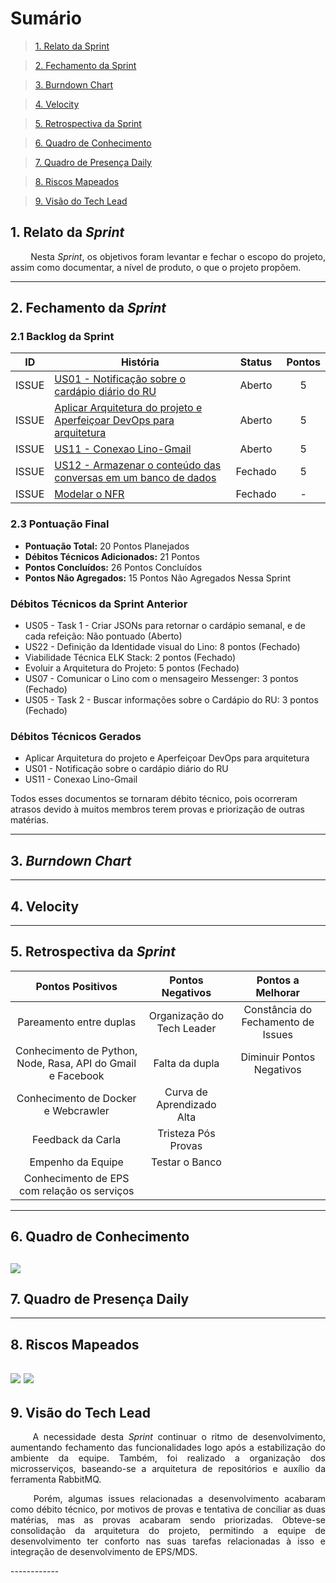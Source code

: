 # Sumário

>[1. Relato da Sprint](#1-relato-da-sprint)

>[2. Fechamento da Sprint](#2-fechamento-da-sprint)

>[3. Burndown Chart](#3-brundown-chart)

>[4. Velocity](#4-velocity)

>[5. Retrospectiva da Sprint](#5-retrospectiva-da-sprint)

>[6. Quadro de Conhecimento](#6-quadro-de-conhecimento)

>[7. Quadro de Presença Daily](#7-quadro-de-presença-daily)

>[8. Riscos Mapeados](#8-riscos-mapeados)

>[9. Visão do Tech Lead](#9-visão-do-tech-lead)

## 1. Relato da _Sprint_

<p align="justify">   Nesta <i>Sprint</i>, os objetivos foram levantar e fechar o escopo do projeto, assim como documentar,  a nível de produto, o que o projeto propõem.


------------

## 2. Fechamento da _Sprint_

### 2.1 Backlog da Sprint

| ID | História | Status | Pontos |
|:--:| ------- | :----: | :----: |
|ISSUE|[US01 - Notificação sobre o cardápio diário do RU](https://github.com/fga-eps-mds/2018.2-Lino/issues/87)|Aberto|5|
|ISSUE|[Aplicar Arquitetura do projeto e Aperfeiçoar DevOps para arquitetura](https://github.com/fga-eps-mds/2018.2-Lino/issues/73)|Aberto|5|
|ISSUE|[US11 - Conexao Lino-Gmail](https://github.com/fga-eps-mds/2018.2-Lino/issues/83)|Aberto|5|
|ISSUE|[US12 - Armazenar o conteúdo das conversas em um banco de dados](https://github.com/fga-eps-mds/2018.2-Lino/issues/77)|Fechado|5|
|ISSUE|[Modelar o NFR](https://github.com/fga-eps-mds/2018.2-Lino/issues/85)|Fechado| - |

### 2.3 Pontuação Final

* __Pontuação Total:__ 20 Pontos Planejados
* __Débitos Técnicos Adicionados:__ 21 Pontos 
* __Pontos Concluídos:__ 26 Pontos Concluídos
* __Pontos Não Agregados:__  15 Pontos Não Agregados Nessa Sprint

### Débitos Técnicos da Sprint Anterior

* US05 - Task 1 - Criar JSONs para retornar o cardápio semanal, e de cada refeição: Não pontuado (Aberto)
* US22 - Definição da Identidade visual do Lino: 8 pontos (Fechado)
* Viabilidade Técnica ELK Stack: 2 pontos (Fechado)
* Evoluir a Arquitetura do Projeto: 5 pontos (Fechado)
* US07 - Comunicar o Lino com o mensageiro Messenger: 3 pontos (Fechado)
* US05 - Task 2 - Buscar informações sobre o Cardápio do RU: 3 pontos (Fechado)

### Débitos Técnicos Gerados

* Aplicar Arquitetura do projeto e Aperfeiçoar DevOps para arquitetura
* US01 - Notificação sobre o cardápio diário do RU
* US11 - Conexao Lino-Gmail
  
Todos esses documentos se tornaram débito técnico, pois ocorreram atrasos devido à muitos membros terem provas e priorização de outras matérias.

------------
## 3. _Burndown Chart_
------------
## 4. Velocity
------------

## 5. Retrospectiva da _Sprint_


|Pontos Positivos|Pontos Negativos|Pontos a Melhorar|
|:--------------:|:--------------:|:---------------:|
| Pareamento entre duplas| Organização do Tech Leader | Constância do Fechamento de Issues |
| Conhecimento de Python, Node, Rasa, API do Gmail e Facebook | Falta da dupla | Diminuir Pontos Negativos |
| Conhecimento de Docker e Webcrawler | Curva de Aprendizado Alta | |
| Feedback da Carla | Tristeza Pós Provas | |
| Empenho da Equipe | Testar o Banco | |
| Conhecimento de EPS com relação os serviços | | |


------------
## 6. Quadro de Conhecimento
![](https://i.imgur.com/xjFPtQT.png)
------------

## 7. Quadro de Presença Daily

------------
## 8. Riscos Mapeados
![](https://i.imgur.com/7weDoOU.png)
![](https://i.imgur.com/FFtuIVV.png)
------------
## 9. Visão do Tech Lead

<p align="justify">   A necessidade desta <i>Sprint</i> continuar o ritmo de desenvolvimento, aumentando fechamento das funcionalidades logo após a estabilização do ambiente da equipe. Também, foi realizado a organização dos microsserviços, baseando-se a arquitetura de repositórios e auxílio da ferramenta RabbitMQ.</p>
<p align="justify">   Porém, algumas issues relacionadas a desenvolvimento acabaram como débito técnico, por motivos de provas e tentativa de conciliar as duas matérias, mas as provas acabaram sendo priorizadas. Obteve-se consolidação da arquitetura do projeto, permitindo a equipe de desenvolvimento ter conforto nas suas tarefas relacionadas à isso e integração de desenvolvimento de EPS/MDS.</p>
------------